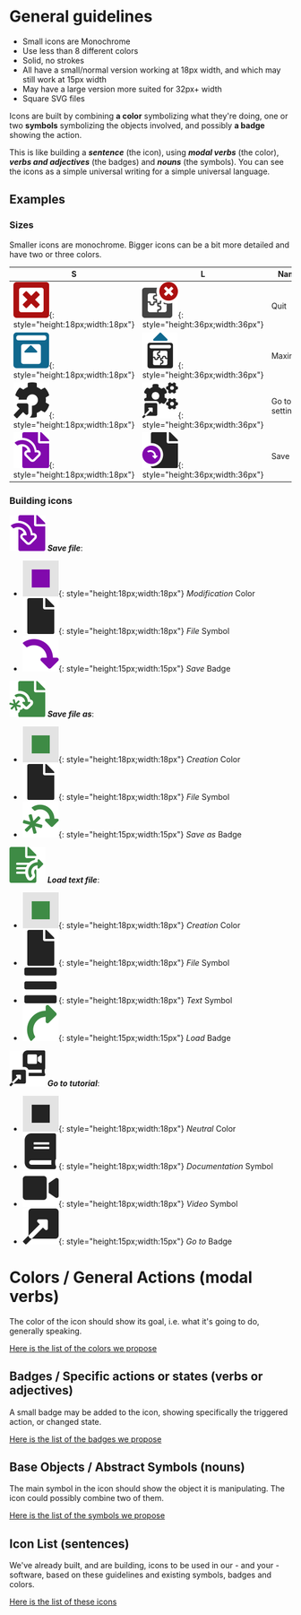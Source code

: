 
# General guidelines

- Small icons are Monochrome
- Use less than 8 different colors
- Solid, no strokes
- All have a small/normal version working at 18px width, and which may still work at 15px width
- May have a large version more suited for 32px+ width
- Square SVG files

Icons are built by combining **a color** symbolizing what they're doing, one or two **symbols** symbolizing the objects involved, and possibly **a badge** showing the action.

This is like building a ***sentence*** (the icon), using ***modal verbs*** (the color), ***verbs and adjectives*** (the badges) and ***nouns*** (the symbols). You can see the icons as a simple universal writing for a simple universal language.

## Examples

### Sizes

Smaller icons are monochrome. Bigger icons can be a bit more detailed and have two or three colors.

| S | L | Name |
|---|---|---|
| ![](icons/3_Icons/Application/quit_sd.svg){: style="height:18px;width:18px"} | ![](icons/3_Icons/Application/quit_bd.svg){: style="height:36px;width:36px"} | Quit |
| ![](icons/3_Icons/Application/maximize_sd.svg){: style="height:18px;width:18px"} | ![](icons/3_Icons/Application/maximize_bd.svg){: style="height:36px;width:36px"} | Maximize |
| ![](icons/3_Icons/Application/go-to-settings_sd.svg){: style="height:18px;width:18px"} | ![](icons/3_Icons/Application/go-to-settings_bd.svg){: style="height:36px;width:36px"} | Go to settings |
| ![](icons/3_Icons/File/savefile_sd.svg){: style="height:18px;width:18px"} | ![](icons/3_Icons/File/savefile_bd.svg){: style="height:36px;width:36px"} | Save file |

### Building icons

![](icons/3_Icons/File/savefile_sd.svg) **_Save file_**:

- ![](icons/0_Colors/modification_d.svg){: style="height:18px;width:18px"} *Modification* Color
- ![](icons/2_Symbols/General/file_sd.svg){: style="height:18px;width:18px"} *File* Symbol
- ![](icons/1_Badges/save_sd.svg){: style="height:15px;width:15px"} *Save* Badge

![](icons/3_Icons/File/savefileas_sd.svg) **_Save file as_**:

- ![](icons/0_Colors/creation_d.svg){: style="height:18px;width:18px"} *Creation* Color
- ![](icons/2_Symbols/General/file_sd.svg){: style="height:18px;width:18px"} *File* Symbol
- ![](icons/1_Badges/saveas_sd.svg){: style="height:15px;width:15px"} *Save as* Badge

![](icons/3_Icons/File/load-text-file_sd.svg) **_Load text file_**:

- ![](icons/0_Colors/creation_d.svg){: style="height:18px;width:18px"} *Creation* Color
- ![](icons/2_Symbols/General/file_sd.svg){: style="height:18px;width:18px"} *File* Symbol
- ![](icons/2_Symbols/General/text_sd.svg){: style="height:18px;width:18px"} *Text* Symbol
- ![](icons/1_Badges/load_sd.svg){: style="height:15px;width:15px"} *Load* Badge

![](icons/3_Icons/Application/tutorial_bd.svg) **_Go to tutorial_**:

- ![](icons/0_Colors/neutral_d.svg){: style="height:18px;width:18px"} *Neutral* Color
- ![](icons/2_Symbols/General/documentation_sd.svg){: style="height:18px;width:18px"} *Documentation* Symbol
- ![](icons/2_Symbols/Media/video_sd.svg){: style="height:18px;width:18px"} *Video* Symbol
- ![](icons/1_Badges/go-to_bd.svg){: style="height:15px;width:15px"} *Go to* Badge



# Colors / General Actions (modal verbs)

The color of the icon should show its goal, i.e. what it's going to do, generally speaking.

[Here is the list of the colors we propose](icons-colors.md)

## Badges / Specific actions or states (verbs or adjectives)

A small badge may be added to the icon, showing specifically the triggered action, or changed state.

[Here is the list of the badges we propose](icons-badges.md)

## Base Objects / Abstract Symbols (nouns)

The main symbol in the icon should show the object it is manipulating. The icon could possibly combine two of them.

[Here is the list of the symbols we propose](icons-symbols.md)

## Icon List (sentences)

We've already built, and are building, icons to be used in our - and your - software, based on these guidelines and existing symbols, badges and colors.

[Here is the list of these icons](icons-list.md)
